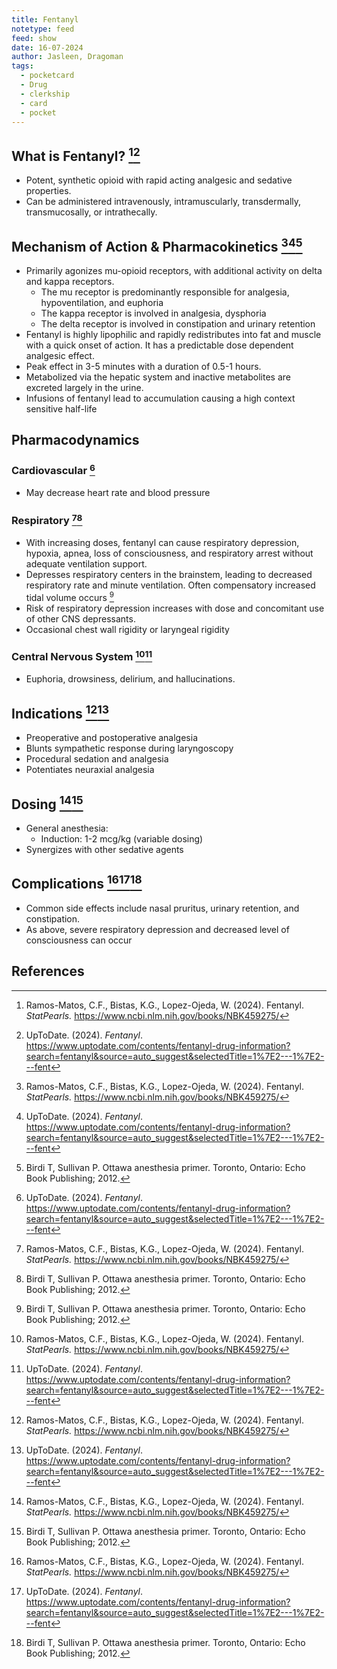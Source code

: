 ```yaml
---
title: Fentanyl
notetype: feed
feed: show
date: 16-07-2024
author: Jasleen, Dragoman
tags:
  - pocketcard
  - Drug
  - clerkship
  - card
  - pocket
---
```

## What is Fentanyl? [^1][^2]
- Potent, synthetic opioid with rapid acting analgesic and sedative properties.
- Can be administered intravenously, intramuscularly, transdermally, transmucosally, or intrathecally.

## Mechanism of Action & Pharmacokinetics [^1][^2][^3]
- Primarily agonizes mu-opioid receptors, with additional activity on delta and kappa receptors.
	- The mu receptor is predominantly responsible for analgesia, hypoventilation, and euphoria
	- The kappa receptor is involved in analgesia, dysphoria
	- The delta receptor is involved in constipation and urinary retention
- Fentanyl is highly lipophilic and rapidly redistributes into fat and muscle with a quick onset of action. It has a predictable dose dependent analgesic effect.
- Peak effect in 3-5 minutes with a duration of 0.5-1 hours.
- Metabolized via the hepatic system and inactive metabolites are excreted largely in the urine. 
- Infusions of fentanyl lead to accumulation causing a high context sensitive half-life

## Pharmacodynamics

### Cardiovascular [^2]
- May decrease heart rate and blood pressure

### Respiratory [^1][^3]
- With increasing doses, fentanyl can cause respiratory depression, hypoxia, apnea, loss of consciousness, and respiratory arrest without adequate ventilation support. 
- Depresses respiratory centers in the brainstem, leading to decreased respiratory rate and minute ventilation. Often compensatory increased tidal volume occurs [^3]
- Risk of respiratory depression increases with dose and concomitant use of other CNS depressants.
- Occasional chest wall rigidity or laryngeal rigidity

### Central Nervous System [^1][^2] 
- Euphoria, drowsiness, delirium, and hallucinations. 

## Indications [^1][^2] 
- Preoperative and postoperative  analgesia 
- Blunts sympathetic response during laryngoscopy
- Procedural sedation and analgesia
- Potentiates neuraxial analgesia

## Dosing [^1][^3] 
- General anesthesia: 
	- Induction: 1-2 mcg/kg (variable dosing)
- Synergizes with other sedative agents

## Complications  [^1][^2][^3]
- Common side effects include nasal pruritus, urinary retention, and constipation.
- As above, severe respiratory depression and decreased level of consciousness can occur

## References
[^1]: Ramos-Matos, C.F., Bistas, K.G., Lopez-Ojeda, W. (2024). Fentanyl. *StatPearls.* https://www.ncbi.nlm.nih.gov/books/NBK459275/
[^2]: UpToDate. (2024). *Fentanyl*. https://www.uptodate.com/contents/fentanyl-drug-information?search=fentanyl&source=auto_suggest&selectedTitle=1%7E2---1%7E2---fent
[^3]: Birdi T, Sullivan P. Ottawa anesthesia primer. Toronto, Ontario: Echo Book Publishing; 2012.

